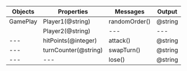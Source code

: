 
|Objects|Properties|Messages|Output|
|---|---|---|---|
|GamePlay|Player1(@string)|randomOrder()|@string|
|        |Player2(@string)|---|---|
|---     |hitPoints(@integer)|attack()|@string|
|---     |turnCounter(@string)|swapTurn()|@string|
|---     |---      |lose()|@string|